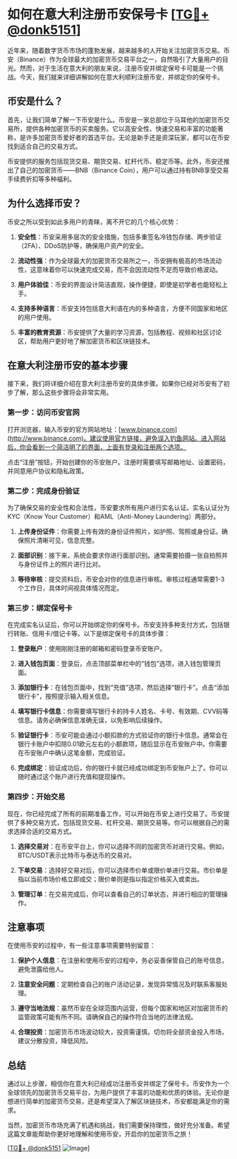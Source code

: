 # 如何在意大利注册币安保号卡 [[TG💪+ @donk5151](https://t.me/s/donk5151)]

近年来，随着数字货币市场的蓬勃发展，越来越多的人开始关注加密货币交易。币安（Binance）作为全球最大的加密货币交易平台之一，自然吸引了大量用户的目光。然而，对于生活在意大利的朋友来说，注册币安并绑定保号卡可能是一个挑战。今天，我们就来详细讲解如何在意大利顺利注册币安，并绑定你的保号卡。

## 币安是什么？

首先，让我们简单了解一下币安是什么。币安是一家总部位于马耳他的加密货币交易所，提供各种加密货币的买卖服务。它以高安全性、快速交易和丰富的功能著称，是许多加密货币爱好者的首选平台。无论是新手还是资深玩家，都可以在币安找到适合自己的交易方式。

币安提供的服务包括现货交易、期货交易、杠杆代币、稳定币等。此外，币安还推出了自己的加密货币——BNB（Binance Coin），用户可以通过持有BNB享受交易手续费折扣等多种福利。

## 为什么选择币安？

币安之所以受到如此多用户的青睐，离不开它的几个核心优势：

1. **安全性**：币安采用多层次的安全措施，包括多重签名冷钱包存储、两步验证（2FA）、DDoS防护等，确保用户资产的安全。
   
2. **流动性强**：作为全球最大的加密货币交易所之一，币安拥有极高的市场流动性，这意味着你可以快速完成交易，而不会因流动性不足而导致价格波动。

3. **用户体验佳**：币安的界面设计简洁直观，操作便捷，即使是初学者也能轻松上手。

4. **支持多种语言**：币安支持包括意大利语在内的多种语言，方便不同国家和地区的用户使用。

5. **丰富的教育资源**：币安提供了大量的学习资源，包括教程、视频和社区讨论区，帮助用户更好地了解加密货币和区块链技术。

## 在意大利注册币安的基本步骤

接下来，我们将详细介绍在意大利注册币安的具体步骤。如果你已经对币安有了初步了解，那么这些步骤将会非常实用。

### 第一步：访问币安官网

打开浏览器，输入币安的官方网站地址：[www.binance.com](http://www.binance.com)。建议使用官方链接，避免误入钓鱼网站。进入网站后，你会看到一个简洁明了的界面，上面有登录和注册两个选项。

点击“注册”按钮，开始创建你的币安账户。注册时需要填写邮箱地址、设置密码，并同意用户协议和隐私政策。

### 第二步：完成身份验证

为了确保交易的安全性和合法性，币安要求所有用户进行实名认证。实名认证分为KYC（Know Your Customer）和AML（Anti-Money Laundering）两部分。

1. **上传身份证件**：你需要上传有效的身份证件照片，如护照、驾照或身份证。确保照片清晰可见，信息完整。

2. **面部识别**：接下来，系统会要求你进行面部识别。通常需要拍摄一张自拍照并与身份证件上的照片进行比对。

3. **等待审核**：提交资料后，币安会对你的信息进行审核。审核过程通常需要1-3个工作日，具体时间视具体情况而定。

### 第三步：绑定保号卡

在完成实名认证后，你可以开始绑定你的保号卡。币安支持多种支付方式，包括银行转账、信用卡/借记卡等。以下是绑定保号卡的具体步骤：

1. **登录账户**：使用刚刚注册的邮箱和密码登录币安账户。

2. **进入钱包页面**：登录后，点击顶部菜单栏中的“钱包”选项，进入钱包管理页面。

3. **添加银行卡**：在钱包页面中，找到“充值”选项，然后选择“银行卡”。点击“添加银行卡”，按照提示输入相关信息。

4. **填写银行卡信息**：你需要填写银行卡的持卡人姓名、卡号、有效期、CVV码等信息。请务必确保信息准确无误，以免影响后续操作。

5. **验证银行卡**：币安可能会通过小额扣款的方式验证你的银行卡信息。通常会在银行卡账户中扣除0.01欧元左右的小额款项，随后显示在币安账户中。你需要在币安账户中确认这笔金额，完成验证。

6. **完成绑定**：验证成功后，你的银行卡就已经成功绑定到币安账户上了。你可以随时通过这个账户进行充值和提现操作。

### 第四步：开始交易

现在，你已经完成了所有的前期准备工作，可以开始在币安上进行交易了。币安提供了多种交易方式，包括现货交易、杠杆交易、期货交易等。你可以根据自己的需求选择合适的交易方式。

1. **选择交易对**：在币安平台上，你可以选择不同的加密货币对进行交易。例如，BTC/USDT表示比特币与泰达币的交易对。

2. **下单交易**：选择好交易对后，你可以选择市价单或限价单进行交易。市价单是指以当前市场价格立即成交；限价单则是指以指定价格买入或卖出。

3. **管理订单**：在交易完成后，你可以查看自己的订单状态，并进行相应的管理操作。

## 注意事项

在使用币安的过程中，有一些注意事项需要特别留意：

1. **保护个人信息**：在注册和使用币安的过程中，务必妥善保管自己的账号信息，避免泄露给他人。

2. **注意安全问题**：定期检查自己的账户活动记录，发现异常情况及时联系客服处理。

3. **遵守当地法规**：虽然币安在全球范围内运营，但每个国家和地区对加密货币的监管政策可能有所不同。请确保自己的操作符合当地的法律法规。

4. **合理投资**：加密货币市场波动较大，投资需谨慎。切勿将全部资金投入市场，建议分散投资，降低风险。

## 总结

通过以上步骤，相信你在意大利已经成功注册币安并绑定了保号卡。币安作为一个全球领先的加密货币交易平台，为用户提供了丰富的功能和优质的体验。无论你是想进行简单的加密货币交易，还是希望深入了解区块链技术，币安都能满足你的需求。

当然，加密货币市场充满了机遇和挑战，我们需要保持理性，做好充分准备。希望这篇文章能帮助你更好地理解和使用币安，开启你的加密货币之旅！

[[TG💪+ @donk5151](https://t.me/s/donk5151) ![Image](https://i.postimg.cc/rwNCRYN7/Snipaste-2025-04-30-17-27-05.png)]